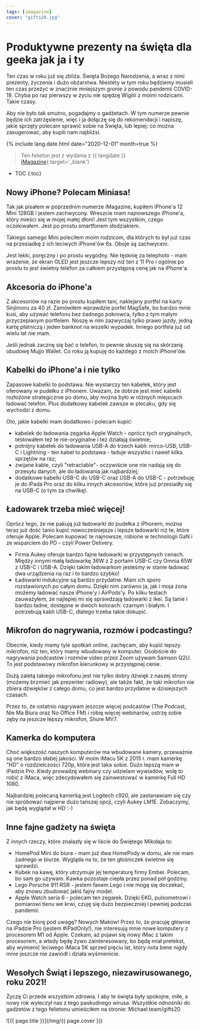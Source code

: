 ```yaml
---
tags: [imagazine]
cover: "gifts20.jpg"
---
```



# Produktywne prezenty na święta dla geeka jak ja i ty

Ten czas w roku już się zbliża. Święta Bożego Narodzenia, a wraz z nimi prezenty, życzenia i dużo obżarstwa. Niestety w tym roku będziemy musieli ten czas przeżyć w znacznie mniejszym gronie z powodu pandemii COVID-19. Chyba po raz pierwszy w życiu nie spędzę Wigilii z moimi rodzicami. Takie czasy.

Aby nie było tak smutno, pogadajmy o gadżetach. W tym numerze pewnie będzie ich zatrzęsienie, więc i ja dołączę się do rekomendacji i napiszę, jakie sprzęty polecam sprawić sobie na Święta, lub lepiej: co można zasugerować, aby kupili nam najbliżsi.

<!--More-->

{% include lang.date.html date="2020-12-01" month=true %}

> Ten felieton jest z wydania z {{ langdate }} [iMagazine](https://imagazine.pl){:target='_blank'}

* TOC
{:toc}

## Nowy iPhone? Polecam Miniasa!

Tak jak pisałem w poprzednim numerze iMagazine, kupiłem iPhone'a 12 Mini 128GB i jestem zachwycony. Wreszcie mam najnowszego iPhone'a, który mieści się w mojej małej dłoni! Jest tym wszystkim, czego oczekiwałem. Jest po prostu smartfonem słodziakiem.

Takiego samego Mini poleciłem moim rodzicom, dla których to był już czas na przesiadkę z ich leciwych iPhone'ów 6s. Oboje są zachwyceni.

Jest lekki, poręczny i po prostu wygodny. Nie tęsknię za telephoto - mam wrażenie, że ekran OLED jest jeszcze lepszy niż ten z 11 Pro i ogólnie po prostu to jest świetny telefon za całkiem przystępną cenę jak na iPhone'a.

## Akcesoria do iPhone'a

Z akcesoriów na razie po prostu kupiłem tani, naklejany portfel na karty Sinjimoru za 40 zł. Zamówiłem wprawdzie porfel MagSafe, bo bardzo mnie kusi, aby używać telefonu bez żadnego pokrowca, tylko z tym małym przyczepianym portfelem. Noszę w nim zazwyczaj tylko prawo jazdy, jedną kartę płatniczą i jeden banknot na wszelki wypadek. Innego portfela już od wielu lat nie mam.

Jeśli jednak zacznę się bać o telefon, to pewnie skuszę się na skórzaną obudowę Mujjo Wallet. Co roku ją kupuję do każdego z moich iPhone'ów.

## Kabelki do iPhone'a i nie tylko

Zapasowe kabelki to podstawa. Nie wystarczy ten kabelek, który jest oferowany w pudełku z iPhonem. Uważam, że dobrze jest mieć kabelki rozłożone strategicznie po domu, aby można było w różnych miejscach ładować telefon. Plus dodatkowy kabelek zawsze w plecaku, gdy się wychodzi z domu.

Oto, jakie kabelki mam dodatkowo i polecam kupić:

- kabelek do ładowania zegarka Apple Watch - oprócz tych oryginalnych, testowałem też te nie-oryginalne i też działają świetnie;
- potrójny kabelek do ładowania USB-A do trzech kabli: mirco-USB, USB-C i Lightning - ten kabel to podstawa - ładuje wszystko i nawet kilka sprzętów na raz;
- zwijane kable, czyli "retractable"- oczywiście one nie nadają się do przesyłu danych, ale do ładowania jak najbardziej;
- dodatkowe kabelki USB-C do USB-C oraz USB-A do USB-C - potrzebuję je do iPada Pro oraz do kilku innych akcesoriów, które już przesiadły się na USB-C (o tym za chwilkę).

## Ładowarek trzeba mieć więcej!

Oprócz tego, że nie pakują już ładowarki do pudełka z iPhonem, można teraz już dość tanio kupić nowocześniejsze i lepsze ładowarki niż te, które oferuje Apple. Polecam kupować te najnowsze, robione w technologii GaN i ze wsparciem do PD - czyli Power Delivery.

- Firma Aukey oferuje bardzo fajne ładowarki w przystępnych cenach. Między innymi małą ładowarkę 36W z 2 portami USB-C czy Omnia 65W z USB-C i USB-A. Dzięki takim ładowarkom jesteśmy w stanie ładować dwa urządzenia na raz i to bardzo szybko!
- Ładowarki indukcyjne są bardzo przydatne. Mam ich sporo rozstawionych po całym domu. Dzięki nim zarówno ja, jak i moja żona możemy ładować nasze iPhone'y i AirPods'y. Po kilku testach zauważyłem, że najlepiej mi się sprawdzają ładowarki z Ikei. Są tanie i bardzo ładne, dostępne w dwóch kolorach: czarnym i białym. I potrzebują kabli USB-C, dlatego trzeba takie dokupić.

## Mikrofon do nagrywania, rozmów i podcastingu?

Obecnie, kiedy mamy tyle spotkań online, zachęcam, aby kupić lepszy mikrofon, niż ten, który mamy wbudowany w komputer. Osobiście do nagrywania podcastów i rozmów video przez Zoom używam Samson Q2U. To jest podstawowy mikrofon kierunkowy w przystępnej cenie.

Dużą zaletą takiego mikrofonu jest nie tylko dobry dźwięk z naszej strony (możemy brzmieć jak prezenter radiowy), ale także fakt, że taki mikrofon nie zbiera dźwięków z całego domu, co jest bardzo przydatne w dzisiejszych czasach.

Przez to, że ostatnio nagrywam jeszcze więcej podcastów (The Podcast, Nie Ma Biura oraz No Office FM) i robię więcej webinarów, ostrzę sobie zęby na jeszcze lepszy mikrofon, Shure MV7.

## Kamerka do komputera

Choć większość naszych komputerów ma wbudowane kamery, przeważnie są one bardzo słabej jakości. W moim iMacu 5K z 2015 r. mam kamerkę "HD" o rozdzielczości 720p, która jest taka sobie. Dużo lepszą mam w iPadzie Pro. Kiedy prowadzę webinary czy udzielam wywiadów, wolę to robić z iMaca, więc zdecydowałem się zainwestować w kamerkę Full HD 1080.

Najbardziej polecaną kamerką jest Logitech c920, ale zastanawiam się czy nie spróbować najpierw dużo tańszej opcji, czyli Aukey LM1E. Zobaczymy, jak będę wyglądał w HD :-)

## Inne fajne gadżety na święta

Z innych rzeczy, które znalazły się w liście do Świętego Mikołaja to:

- HomePod Mini do biura - mam już dwa HomePody w domu, ale nie mam żadnego w biurze. Wygląda na to, że ten głośniczek świetnie się sprawdzi.
- Kubek na kawę, który utrzymuje jej temperaturę firmy Ember. Polecam, bo sam go używam. Kawka pozostaje ciepła przez ponad pół godziny.
- Lego Porsche 911 RSR - jestem fanem Lego i nie mogę się doczekać, aby znowu zbudować jakiś fajny model.
- Apple Watch seria 6 - polecam ten zegarek. Dzięki EKG, pulsometrowi i pomiarowi tlenu we krwi, czuję się dużo bezpieczniej i pewniej podczas pandemii.

Czego nie biorę pod uwagę? Nowych Maków! Przez to, że pracuję głównie na iPadzie Pro (jestem #iPadOnly!), nie interesują mnie nowe komputery z procesorem M1 od Apple. Czekam, aż pojawi się nowy iMac z takim procesorem, a wtedy będę żywo zainteresowany, bo będę miał pretekst, aby wymienić leciwego iMaca 5K sprzed pięciu lat, który nota bene nigdy mnie jeszcze nie zawiódł i działa wyśmienicie.

## Wesołych Świąt i lepszego, niezawirusowanego, roku 2021!

Życzę Ci przede wszystkim zdrowia. I aby te święta były spokojne, miłe, a nowy rok wyleczył nas z tego paskudnego wirusa. Wszystkie odnośniki do gadżetów z tego felietonu umieściłem na stronie: Michael.team/gifts20


![{{ page.title }}](/img/{{ page.cover }})

[n]: https://nozbe.com/